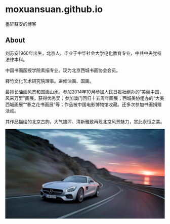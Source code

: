 # moxuansuan.github.io

墨轩蘇安的博客

## About
刘苏安1960年出生，北京人，毕业于中华社会大学电化教育专业，中共中央党校法律本科。

中国书画函授学院素描专业。现为北京西城书画协会会员。

釋竹文化艺术研究院理事。进修油画、国画。

最擅长油画风景和国画山水。参加2014年10月参加人民日报社组办的“美丽中国，风采万里”画展，获得优秀奖；参加澳门回归十五周年画展；西城美协组办的“大美西城画展”“春之花书画展”等；作品被中国电影博物馆收藏。还多次参加书画捐赠活动。

其作品描绘的北京古韵，大气雄浑、清新雅致再现北京风景魅力，赏此永恒之美。

![img](assest/images/1.jpg)
